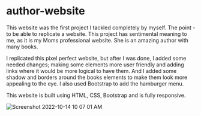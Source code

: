 # author-website

This website was the first project I tackled completely by myself. The point - to be able to replicate a website. This project has sentimental meaning to me, as it is my Moms professional website. She is an amazing author with many books.

I replicated this pixel perfect website, but after I was done, I added some needed changes; making some elements more user friendly and adding links where it would be more logical to have them. And I added some shadow and borders around the books elements to make them look more appealing to the eye. I also used Bootstrap to add the hamburger menu. 

This website is built using HTML, CSS, Bootstrap and is fully responsive. 

![Screenshot 2022-10-14 10 07 01 AM](https://user-images.githubusercontent.com/93938033/195891989-ddbdbddf-7552-4559-87ca-a178be543055.png)


